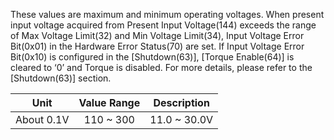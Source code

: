 These values are maximum and minimum operating voltages.
When present input voltage acquired from Present Input Voltage(144) exceeds the range of Max Voltage Limit(32) and Min Voltage Limit(34), Input Voltage Error Bit(0x01) in the Hardware Error Status(70) are set. If Input Voltage Error Bit(0x10) is configured in the [Shutdown(63)], [Torque Enable(64)] is cleared to ‘0’ and Torque is disabled. For more details, please refer to the [Shutdown(63)] section.

|Unit|Value Range|Description|
| :---: | :---: | :---: |
|About 0.1V|110 ~ 300|11.0 ~ 30.0V|
